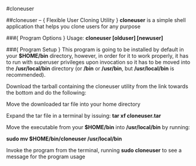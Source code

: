 #cloneuser

##cloneuser – { Flexible User Cloning Utility }
**cloneuser** is a simple shell application that helps you clone users for any purpose

###{ Program Options }
Usage: **cloneuser \[olduser\] \[newuser\]**

###{ Program Setup }
This program is going to be installed by default in your **$HOME/bin** directory, however, in order for it to work properly, it has to run with superuser privileges upon invocation so it has to be moved into the **/usr/local/bin** directory (or **/bin** or **/usr/bin**, but **/usr/local/bin** is recommended).


Download the tarball containing the cloneuser utility from the link towards the bottom and do the following:

Move the downloaded tar file into your home directory

Expand the tar file in a terminal by issuing:
**tar xf cloneuser<version>.tar**

Move the executable from your **$HOME/bin** into **/usr/local/bin** by running:

**sudo mv $HOME/bin/cloneuser /usr/local/bin**

Invoke the program from the terminal, running **sudo cloneuser** to see a message for the program usage
